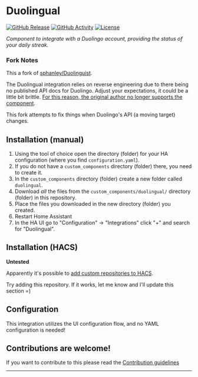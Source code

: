# Duolingual

[![GitHub Release][releases-shield]][releases]
[![GitHub Activity][commits-shield]][commits]
[![License][license-shield]](LICENSE)

_Component to integrate with a Duolingo account, providing the status of your daily streak._

### Fork Notes

This a fork of [sphanley/Duolinguist](https://github.com/sphanley/Duolinguist).

The Duolingual integration relies on reverse engineering due to there being no published API docs for Duolingo.
Adjust your expectations, it could be a little bit brittle.
[For this reason, the original author no longer supports the component](https://github.com/sphanley/Duolinguist/issues/1#issuecomment-1672419062).

This fork attempts to fix things when Duolingo's API (a moving target) changes.

## Installation (manual)

1. Using the tool of choice open the directory (folder) for your HA configuration (where you find `configuration.yaml`).
2. If you do not have a `custom_components` directory (folder) there, you need to create it.
3. In the `custom_components` directory (folder) create a new folder called `duolingual`.
4. Download _all_ the files from the `custom_components/duolingual/` directory (folder) in this repository.
5. Place the files you downloaded in the new directory (folder) you created.
6. Restart Home Assistant
7. In the HA UI go to "Configuration" -> "Integrations" click "+" and search for "Duolingual".

## Installation (HACS)

**Untested**

Apparently it's possible to [add custom repositories to HACS](https://hacs.xyz/docs/faq/custom_repositories).

Try adding this repository. If it works, let me know and I'll update this section =)

## Configuration

This integration utilizes the UI configuration flow, and no YAML configuration is needed!

## Contributions are welcome!

If you want to contribute to this please read the [Contribution guidelines](CONTRIBUTING.md)

***

[integration_blueprint]: https://github.com/sphanley/duolinguist
[commits-shield]: https://img.shields.io/github/commit-activity/y/sphanley/duolinguist.svg?style=for-the-badge
[commits]: https://github.com/sphanley/duolinguist/commits/master
[license-shield]: https://img.shields.io/github/license/sphanley/duolinguist.svg?style=for-the-badge
[releases-shield]: https://img.shields.io/github/release/sphanley/duolinguist.svg?style=for-the-badge
[releases]: https://github.com/sphanley/duolinguist/releases
